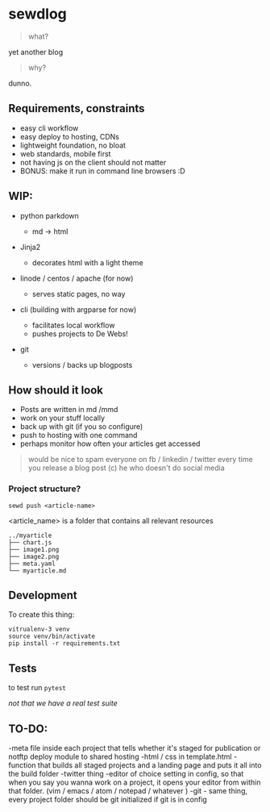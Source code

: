 # sewdlog

> what?

yet another blog

> why?

dunno.

## Requirements, constraints

- easy cli workflow
- easy deploy to hosting, CDNs
- lightweight foundation, no bloat
- web standards, mobile first
- not having js on the client should not matter
- BONUS: make it run in command line browsers :D 


## WIP:

- python parkdown
    - md -> html

- Jinja2
    - decorates html with a light theme 

- linode / centos / apache (for now) 
    - serves static pages, no way

- cli (building with argparse for now)
    - facilitates local workflow
    - pushes projects to De Webs!

- git
    - versions / backs up blogposts



## How should it look
- Posts are written in md /mmd
- work on your stuff locally
- back up with git (if you so configure)
- push to hosting with one command
- perhaps monitor how often your articles get accessed

> would be nice to spam everyone on fb / linkedin / twitter every time you release a blog post (c) he who doesn't do social media 




### Project structure?

`sewd push <article-name>` 

<article_name> is a folder that contains all relevant resources

```
../myarticle
├── chart.js
├── image1.png
├── image2.png
├── meta.yaml
└── myarticle.md
```




## Development 

To create this thing:

```
vitrualenv-3 venv
source venv/bin/activate
pip install -r requirements.txt
```

## Tests

to test run `pytest`

*not that we have a real test suite*

## TO-DO:
-meta file inside each project that tells whether it's staged for publication or notftp deploy module to shared hosting
-html / css in template.html
-function that builds all staged projects and a landing page and puts it all into the build folder
-twitter thing
-editor of choice setting in config, so that when you say you wanna work on a project, it opens your editor from within that folder. (vim / emacs / atom / notepad / whatever )
-git - same thing, every project folder should be git initialized if git is in config
